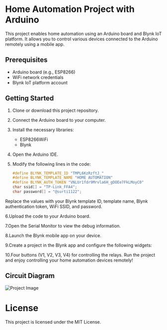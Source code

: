 # Home Automation Project with Arduino

This project enables home automation using an Arduino board and Blynk IoT platform. It allows you to control various devices connected to the Arduino remotely using a mobile app.

## Prerequisites

- Arduino board (e.g., ESP8266)
- WiFi network credentials
- Blynk IoT platform account

## Getting Started

1. Clone or download this project repository.

2. Connect the Arduino board to your computer.

3. Install the necessary libraries:
   - ESP8266WiFi
   - Blynk

4. Open the Arduino IDE.

5. Modify the following lines in the code:

   ```cpp
   #define BLYNK_TEMPLATE_ID "TMPL6KzRzftJ_"
   #define BLYNK_TEMPLATE_NAME "HOME AUTOMATION"
   #define BLYNK_AUTH_TOKEN "VNLUr1fdr9Mrvla6H_gDOEe7FkLMoyC0"
   char ssid[] = "TP-Link_FFA4";
   char password[] = "@surti1122";
Replace the values with your Blynk template ID, template name, Blynk authentication token, WiFi SSID, and password.

6.Upload the code to your Arduino board.

7.Open the Serial Monitor to view the debug information.

8.Launch the Blynk mobile app on your device.

9.Create a project in the Blynk app and configure the following widgets:

10.Four buttons (V1, V2, V3, V4) for controlling the relays.
Run the project and enjoy controlling your home automation devices remotely!

## Circuit Diagram
![Project Image](https://github.com/MuhammadTahaMustafa-06/HOME-AUTOMATION-NODE-MCU/blob/33700fe7ee20d474614314be27a09edb1b3e4ac5/Home%20Automation.jpg)

# License
This project is licensed under the MIT License.
